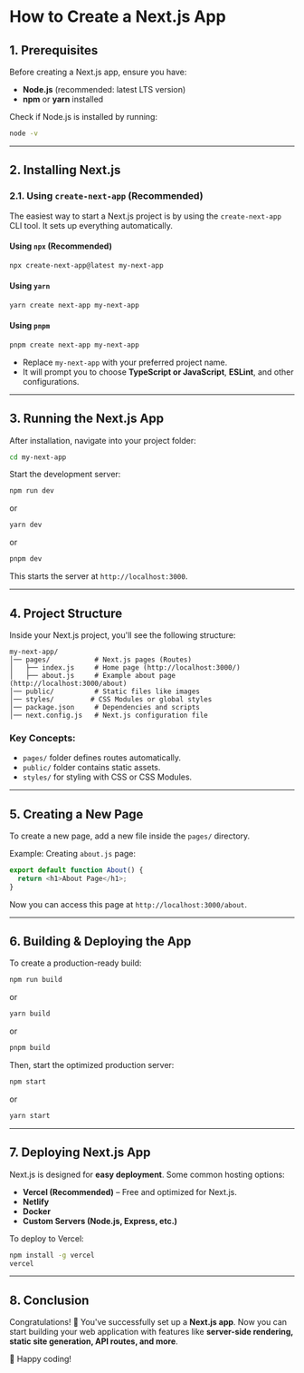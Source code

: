 # How to Create a Next.js App

## 1. Prerequisites
Before creating a Next.js app, ensure you have:
- **Node.js** (recommended: latest LTS version)
- **npm** or **yarn** installed

Check if Node.js is installed by running:
```sh
node -v
```

---

## 2. Installing Next.js

### 2.1. Using `create-next-app` (Recommended)

The easiest way to start a Next.js project is by using the `create-next-app` CLI tool. It sets up everything automatically.

#### Using `npx` (Recommended)
```sh
npx create-next-app@latest my-next-app
```

#### Using `yarn`
```sh
yarn create next-app my-next-app
```

#### Using `pnpm`
```sh
pnpm create next-app my-next-app
```

- Replace `my-next-app` with your preferred project name.
- It will prompt you to choose **TypeScript or JavaScript**, **ESLint**, and other configurations.

---

## 3. Running the Next.js App

After installation, navigate into your project folder:
```sh
cd my-next-app
```

Start the development server:
```sh
npm run dev
```
or
```sh
yarn dev
```
or
```sh
pnpm dev
```

This starts the server at `http://localhost:3000`.

---

## 4. Project Structure

Inside your Next.js project, you'll see the following structure:

```
my-next-app/
│── pages/           # Next.js pages (Routes)
│   ├── index.js     # Home page (http://localhost:3000/)
│   ├── about.js     # Example about page (http://localhost:3000/about)
│── public/          # Static files like images
│── styles/         # CSS Modules or global styles
│── package.json     # Dependencies and scripts
│── next.config.js   # Next.js configuration file
```

### Key Concepts:
- `pages/` folder defines routes automatically.
- `public/` folder contains static assets.
- `styles/` for styling with CSS or CSS Modules.

---

## 5. Creating a New Page

To create a new page, add a new file inside the `pages/` directory.

Example: Creating `about.js` page:
```js
export default function About() {
  return <h1>About Page</h1>;
}
```

Now you can access this page at `http://localhost:3000/about`.

---

## 6. Building & Deploying the App

To create a production-ready build:
```sh
npm run build
```
or
```sh
yarn build
```
or
```sh
pnpm build
```

Then, start the optimized production server:
```sh
npm start
```
or
```sh
yarn start
```

---

## 7. Deploying Next.js App

Next.js is designed for **easy deployment**. Some common hosting options:
- **Vercel (Recommended)** – Free and optimized for Next.js.
- **Netlify**
- **Docker**
- **Custom Servers (Node.js, Express, etc.)**

To deploy to Vercel:
```sh
npm install -g vercel
vercel
```

---

## 8. Conclusion

Congratulations! 🎉 You've successfully set up a **Next.js app**. Now you can start building your web application with features like **server-side rendering, static site generation, API routes, and more**.

🚀 Happy coding!

